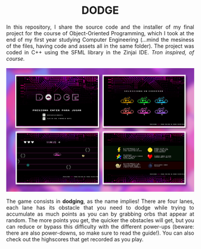<h1 align="center">DODGE</h1>
<div align="justify">In this repository, I share the source code and the installer of my final project for the course of Object-Oriented Programming, which I took at the end of my first year studying Computer Engineering (...mind the mesiness of the files, having code and assets all in the same folder). The project was coded in C++ using the SFML library in the Zinjai IDE. <i>Tron inspired, of course.</i>
<br><br>
<div align="center"><img src="/preview.png" align="center"/></div>
<br>
The game consists in <b>dodging</b>, as the name implies! There are four lanes, each lane has its obstacle that you need to dodge while trying to accumulate as much points as you can by grabbing orbs that appear at random. The more points you get, the quicker the obstacles will get, but you can reduce or bypass this difficulty with the different power-ups (beware: there are also power-downs, so make sure to read the guide!). You can also check out the highscores that get recorded as you play.
